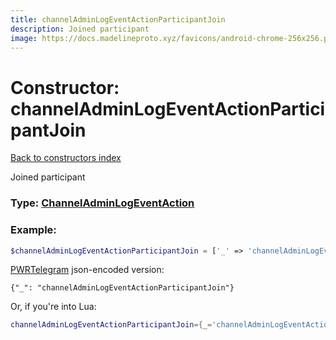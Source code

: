 ```yaml
---
title: channelAdminLogEventActionParticipantJoin
description: Joined participant
image: https://docs.madelineproto.xyz/favicons/android-chrome-256x256.png
---
```

# Constructor: channelAdminLogEventActionParticipantJoin  
[Back to constructors index](index.md)



Joined participant




### Type: [ChannelAdminLogEventAction](../types/ChannelAdminLogEventAction.md)


### Example:

```php
$channelAdminLogEventActionParticipantJoin = ['_' => 'channelAdminLogEventActionParticipantJoin'];
```  

[PWRTelegram](https://pwrtelegram.xyz) json-encoded version:

```
{"_": "channelAdminLogEventActionParticipantJoin"}
```


Or, if you're into Lua:

```lua
channelAdminLogEventActionParticipantJoin={_='channelAdminLogEventActionParticipantJoin'}

```


